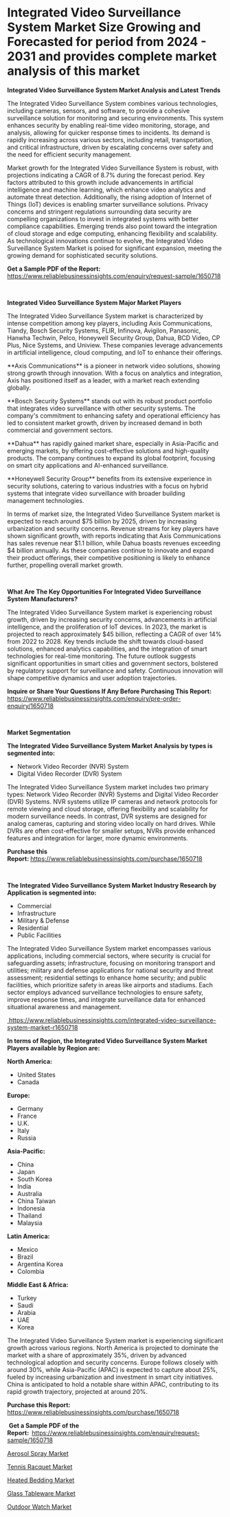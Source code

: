 <p><h1>Integrated Video Surveillance System Market Size Growing and Forecasted for period from 2024 - 2031 and provides complete market analysis of this market</h1></p><p><strong>Integrated Video Surveillance System Market Analysis and Latest Trends</strong></p>
<p><p>The Integrated Video Surveillance System combines various technologies, including cameras, sensors, and software, to provide a cohesive surveillance solution for monitoring and securing environments. This system enhances security by enabling real-time video monitoring, storage, and analysis, allowing for quicker response times to incidents. Its demand is rapidly increasing across various sectors, including retail, transportation, and critical infrastructure, driven by escalating concerns over safety and the need for efficient security management.</p><p>Market growth for the Integrated Video Surveillance System is robust, with projections indicating a CAGR of 8.7% during the forecast period. Key factors attributed to this growth include advancements in artificial intelligence and machine learning, which enhance video analytics and automate threat detection. Additionally, the rising adoption of Internet of Things (IoT) devices is enabling smarter surveillance solutions. Privacy concerns and stringent regulations surrounding data security are compelling organizations to invest in integrated systems with better compliance capabilities. Emerging trends also point toward the integration of cloud storage and edge computing, enhancing flexibility and scalability. As technological innovations continue to evolve, the Integrated Video Surveillance System Market is poised for significant expansion, meeting the growing demand for sophisticated security solutions.</p></p>
<p><strong>Get a Sample PDF of the Report:&nbsp;</strong> <a href="https://www.reliablebusinessinsights.com/enquiry/request-sample/1650718?utm_campaign=1873&utm_medium=2&utm_source=Github&utm_content=ia&utm_term=16122024&utm_id=integrated-video-surveillance-system">https://www.reliablebusinessinsights.com/enquiry/request-sample/1650718</a></p>
<p>&nbsp;</p>
<p><strong>Integrated Video Surveillance System Major Market Players</strong></p>
<p><p>The Integrated Video Surveillance System market is characterized by intense competition among key players, including Axis Communications, Tiandy, Bosch Security Systems, FLIR, Infinova, Avigilon, Panasonic, Hanwha Techwin, Pelco, Honeywell Security Group, Dahua, BCD Video, CP Plus, Nice Systems, and Uniview. These companies leverage advancements in artificial intelligence, cloud computing, and IoT to enhance their offerings.</p><p>**Axis Communications** is a pioneer in network video solutions, showing strong growth through innovation. With a focus on analytics and integration, Axis has positioned itself as a leader, with a market reach extending globally.</p><p>**Bosch Security Systems** stands out with its robust product portfolio that integrates video surveillance with other security systems. The company's commitment to enhancing safety and operational efficiency has led to consistent market growth, driven by increased demand in both commercial and government sectors.</p><p>**Dahua** has rapidly gained market share, especially in Asia-Pacific and emerging markets, by offering cost-effective solutions and high-quality products. The company continues to expand its global footprint, focusing on smart city applications and AI-enhanced surveillance.</p><p>**Honeywell Security Group** benefits from its extensive experience in security solutions, catering to various industries with a focus on hybrid systems that integrate video surveillance with broader building management technologies.</p><p>In terms of market size, the Integrated Video Surveillance System market is expected to reach around $75 billion by 2025, driven by increasing urbanization and security concerns. Revenue streams for key players have shown significant growth, with reports indicating that Axis Communications has sales revenue near $1.1 billion, while Dahua boasts revenues exceeding $4 billion annually. As these companies continue to innovate and expand their product offerings, their competitive positioning is likely to enhance further, propelling overall market growth.</p></p>
<p>&nbsp;</p>
<p><strong>What Are The Key Opportunities For Integrated Video Surveillance System Manufacturers?</strong></p>
<p><p>The Integrated Video Surveillance System market is experiencing robust growth, driven by increasing security concerns, advancements in artificial intelligence, and the proliferation of IoT devices. In 2023, the market is projected to reach approximately $45 billion, reflecting a CAGR of over 14% from 2022 to 2028. Key trends include the shift towards cloud-based solutions, enhanced analytics capabilities, and the integration of smart technologies for real-time monitoring. The future outlook suggests significant opportunities in smart cities and government sectors, bolstered by regulatory support for surveillance and safety. Continuous innovation will shape competitive dynamics and user adoption trajectories.</p></p>
<p><strong>Inquire or Share Your Questions If Any Before Purchasing This Report:</strong> <a href="https://www.reliablebusinessinsights.com/enquiry/pre-order-enquiry/1650718?utm_campaign=1873&utm_medium=2&utm_source=Github&utm_content=ia&utm_term=16122024&utm_id=integrated-video-surveillance-system">https://www.reliablebusinessinsights.com/enquiry/pre-order-enquiry/1650718</a></p>
<p>&nbsp;</p>
<p><strong>Market Segmentation</strong></p>
<p><strong>The Integrated Video Surveillance System Market Analysis by types is segmented into:</strong></p>
<p><ul><li>Network Video Recorder (NVR) System</li><li>Digital Video Recorder (DVR) System</li></ul></p>
<p><p>The Integrated Video Surveillance System market includes two primary types: Network Video Recorder (NVR) Systems and Digital Video Recorder (DVR) Systems. NVR systems utilize IP cameras and network protocols for remote viewing and cloud storage, offering flexibility and scalability for modern surveillance needs. In contrast, DVR systems are designed for analog cameras, capturing and storing video locally on hard drives. While DVRs are often cost-effective for smaller setups, NVRs provide enhanced features and integration for larger, more dynamic environments.</p></p>
<p><strong>Purchase this Report:&nbsp;</strong><a href="https://www.reliablebusinessinsights.com/purchase/1650718?utm_campaign=1873&utm_medium=2&utm_source=Github&utm_content=ia&utm_term=16122024&utm_id=integrated-video-surveillance-system">https://www.reliablebusinessinsights.com/purchase/1650718</a></p>
<p>&nbsp;</p>
<p><strong>The Integrated Video Surveillance System Market Industry Research by Application is segmented into:</strong></p>
<p><ul><li>Commercial</li><li>Infrastructure</li><li>Military & Defense</li><li>Residential</li><li>Public Facilities</li></ul></p>
<p><p>The Integrated Video Surveillance System market encompasses various applications, including commercial sectors, where security is crucial for safeguarding assets; infrastructure, focusing on monitoring transport and utilities; military and defense applications for national security and threat assessment; residential settings to enhance home security; and public facilities, which prioritize safety in areas like airports and stadiums. Each sector employs advanced surveillance technologies to ensure safety, improve response times, and integrate surveillance data for enhanced situational awareness and management.</p></p>
<p><a href="https://www.reliablebusinessinsights.com/integrated-video-surveillance-system-market-r1650718?utm_campaign=1873&utm_medium=2&utm_source=Github&utm_content=ia&utm_term=16122024&utm_id=integrated-video-surveillance-system">&nbsp;https://www.reliablebusinessinsights.com/integrated-video-surveillance-system-market-r1650718</a></p>
<p><strong>In terms of Region, the Integrated Video Surveillance System Market Players available by Region are:</strong></p>
<p>
    <p> <strong> North America: </strong>
        <ul>
            <li>United States</li>
            <li>Canada</li>
        </ul>
        </p> 
    <p> <strong> Europe: </strong>
        <ul>
            <li>Germany</li>
            <li>France</li>
            <li>U.K.</li>
            <li>Italy</li>
            <li>Russia</li>
        </ul>
        </p> 
    <p> <strong> Asia-Pacific: </strong>
        <ul>
            <li>China</li>
            <li>Japan</li>
            <li>South Korea</li>
            <li>India</li>
            <li>Australia</li>
            <li>China Taiwan</li>
            <li>Indonesia</li>
            <li>Thailand</li>
            <li>Malaysia</li>
        </ul>
        </p> 
    <p> <strong> Latin America: </strong>
        <ul>
            <li>Mexico</li>
            <li>Brazil</li>
            <li>Argentina Korea</li>
            <li>Colombia</li>
        </ul>
        </p> 
    <p> <strong> Middle East & Africa: </strong>
        <ul>
            <li>Turkey</li>
            <li>Saudi</li>
            <li>Arabia</li>
            <li>UAE</li>
            <li>Korea</li>
        </ul>
    </p>
    </p>
<p><p>The Integrated Video Surveillance System market is experiencing significant growth across various regions. North America is projected to dominate the market with a share of approximately 35%, driven by advanced technological adoption and security concerns. Europe follows closely with around 30%, while Asia-Pacific (APAC) is expected to capture about 25%, fueled by increasing urbanization and investment in smart city initiatives. China is anticipated to hold a notable share within APAC, contributing to its rapid growth trajectory, projected at around 20%.</p></p>
<p><strong>Purchase this Report: </strong><a href="https://www.reliablebusinessinsights.com/purchase/1650718?utm_campaign=1873&utm_medium=2&utm_source=Github&utm_content=ia&utm_term=16122024&utm_id=integrated-video-surveillance-system">https://www.reliablebusinessinsights.com/purchase/1650718</a></p>
<p>&nbsp;<strong>Get a Sample PDF of the Report:&nbsp;&nbsp;</strong><a href="https://www.reliablebusinessinsights.com/enquiry/request-sample/1650718?utm_campaign=1873&utm_medium=2&utm_source=Github&utm_content=ia&utm_term=16122024&utm_id=integrated-video-surveillance-system">https://www.reliablebusinessinsights.com/enquiry/request-sample/1650718</a></p>
<p><strong></strong></p>
<p><p><a href="https://www.linkedin.com/pulse/aerosol-spray-market-trends-projected-cagr-77-from-kseae?utm_campaign=1873&utm_medium=2&utm_source=Github&utm_content=ia&utm_term=16122024&utm_id=integrated-video-surveillance-system">Aerosol Spray Market</a></p><p><a href="https://www.linkedin.com/pulse/tennis-racquet-market-analysis-report-2024-2031-projected-tdrhe?utm_campaign=1873&utm_medium=2&utm_source=Github&utm_content=ia&utm_term=16122024&utm_id=integrated-video-surveillance-system">Tennis Racquet Market</a></p><p><a href="https://www.linkedin.com/pulse/heated-bedding-market-size-status-forecast-2024-2031-knowsurv-dsgje?utm_campaign=1873&utm_medium=2&utm_source=Github&utm_content=ia&utm_term=16122024&utm_id=integrated-video-surveillance-system">Heated Bedding Market</a></p><p><a href="https://www.linkedin.com/pulse/global-glass-tableware-market-size-2024-2031-insights-sales-0nuwe?utm_campaign=1873&utm_medium=2&utm_source=Github&utm_content=ia&utm_term=16122024&utm_id=integrated-video-surveillance-system">Glass Tableware Market</a></p><p><a href="https://www.linkedin.com/pulse/outdoor-watch-market-growth-expected-102-cagr-from-2024-2031-jbije?utm_campaign=1873&utm_medium=2&utm_source=Github&utm_content=ia&utm_term=16122024&utm_id=integrated-video-surveillance-system">Outdoor Watch Market</a></p></p>